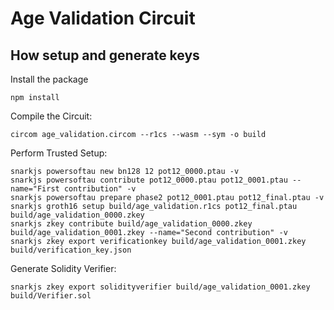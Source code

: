 # Age Validation Circuit
## How setup and generate keys 
Install the package
```
npm install
```

Compile the Circuit:
```
circom age_validation.circom --r1cs --wasm --sym -o build
```



Perform Trusted Setup:

```
snarkjs powersoftau new bn128 12 pot12_0000.ptau -v
snarkjs powersoftau contribute pot12_0000.ptau pot12_0001.ptau --name="First contribution" -v
snarkjs powersoftau prepare phase2 pot12_0001.ptau pot12_final.ptau -v
snarkjs groth16 setup build/age_validation.r1cs pot12_final.ptau build/age_validation_0000.zkey
snarkjs zkey contribute build/age_validation_0000.zkey build/age_validation_0001.zkey --name="Second contribution" -v
snarkjs zkey export verificationkey build/age_validation_0001.zkey build/verification_key.json
```

Generate Solidity Verifier:

```
snarkjs zkey export solidityverifier build/age_validation_0001.zkey build/Verifier.sol
```